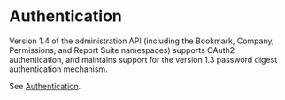 # Authentication

Version 1.4 of the administration API \(including the Bookmark, Company, Permissions, and Report Suite namespaces\) supports OAuth2 authentication, and maintains support for the version 1.3 password digest authentication mechanism.

See [Authentication](https://marketing.adobe.com/developer/documentation/authentication-1/auth-overview-1).

